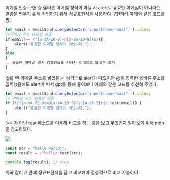 
이메일 인증 구현 중 옳바른 이메일 형식이 아닐 시 alert로 유효한 이메일이 아니라는 알람을 띄우기 위해 작업하기 위해 정규표현식을 사용하여 구현하려 아래와 같은 코드를 짬.
```js
let email = emailSend.querySelector('input[name="mail"]').value;  
//이메일 주소 유효성 검증  
if(email!== /^[a-zA-Z0-9]+@[a-zA-Z0-9]+$/){  
    alert("유효한 이메일 형식이 아닙니다.");  
}  
else
{
...유효한 이메일 일시 검증번호를 사용자 이메일로 보내는 로직
}
```

@를 뺀 이메일 주소를 넣었을 시 생각대로 alert가 떠줬지만 @을 입력한 옳바른 주소를 입력했음에도 alert가 떠서 gpt를 통해 물어보니 아래와 같은 코드를 추천해 주었다.

```js
let email = emailSend.querySelector('input[name="mail"]').value; 
// 이메일 주소 유효성 검증 
if (!/^[a-zA-Z0-9]+@[a-zA-Z0-9]+\.[a-zA-Z]+$/.test(email)) { 
	alert("유효한 이메일 형식이 아닙니다."); 
}
```

!== 가 아닌 test 메소드를 이용해 비교를 하는 것을 보고 무엇인지 알아보기 위해 mdn을 참고하였다.


![](https://i.imgur.com/7WKrGfh.png)


```js
const str = "hello world!";
const result = /^hello/.test(str);

console.log(result); // true
```

위와 같이 // 안에 정규표현식을 담고 비교해야 정상적으로 비교 가능하다. 